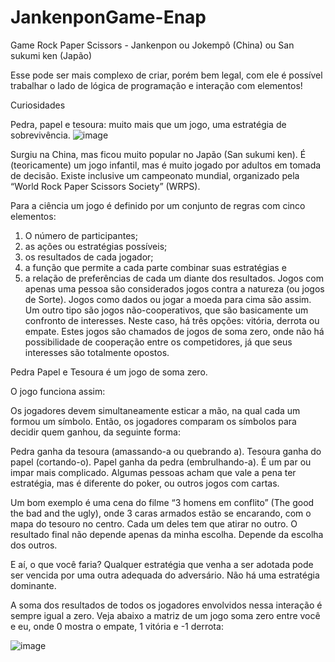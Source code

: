 ﻿# JankenponGame-Enap

Game Rock Paper Scissors - Jankenpon ou Jokempô (China) ou San sukumi ken (Japão)

Esse pode ser mais complexo de criar, porém bem legal, com ele é possível trabalhar o lado de lógica de programação e interação com elementos!

Curiosidades

Pedra, papel e tesoura: muito mais que um jogo, uma estratégia de sobrevivência.
![image](https://user-images.githubusercontent.com/115905420/198917359-91d89076-d3a8-45c4-82b0-54b75e14668c.png)


Surgiu na China, mas ficou muito popular no Japão (San sukumi ken). É (teoricamente) um jogo infantil, mas é muito jogado por adultos em tomada de decisão. Existe inclusive um campeonato mundial, organizado pela “World Rock Paper Scissors Society” (WRPS).


Para a ciência um jogo é definido por um conjunto de regras com cinco elementos:

1. O número de participantes;
2. as ações ou estratégias possíveis;
3. os resultados de cada jogador;
4. a função que permite a cada parte combinar suas estratégias e
5. a relação de preferências de cada um diante dos resultados.
Jogos com apenas uma pessoa são considerados jogos contra a natureza (ou jogos de Sorte). Jogos como dados ou jogar a moeda para cima são assim. Um outro tipo são jogos não-cooperativos, que são basicamente um confronto de interesses. Neste caso, há três opções: vitória, derrota ou empate. Estes jogos são chamados de jogos de soma zero, onde não há possibilidade de cooperação entre os competidores, já que seus interesses são totalmente opostos.

Pedra Papel e Tesoura é um jogo de soma zero.

O jogo funciona assim:

Os jogadores devem simultaneamente esticar a mão, na qual cada um formou um símbolo. Então, os jogadores comparam os símbolos para decidir quem ganhou, da seguinte forma:

Pedra ganha da tesoura (amassando-a ou quebrando a).
Tesoura ganha do papel (cortando-o).
Papel ganha da pedra (embrulhando-a).
É um par ou impar mais complicado. Algumas pessoas acham que vale a pena ter estratégia, mas é diferente do poker, ou outros jogos com cartas.

Um bom exemplo é uma cena do filme “3 homens em conflito” (The good the bad and the ugly), onde 3 caras armados estão se encarando, com o mapa do tesouro no centro. Cada um deles tem que atirar no outro. O resultado final não depende apenas da minha escolha. Depende da escolha dos outros.


E aí, o que você faria?
Qualquer estratégia que venha a ser adotada pode ser vencida por uma outra adequada do adversário. Não há uma estratégia dominante.

A soma dos resultados de todos os jogadores envolvidos nessa interação é sempre igual a zero. Veja abaixo a matriz de um jogo soma zero entre você e eu, onde 0 mostra o empate, 1 vitória e -1 derrota:

![image](https://user-images.githubusercontent.com/115905420/198917225-a73ef64c-90c8-4370-8e35-0bbfceabfe2b.png)


